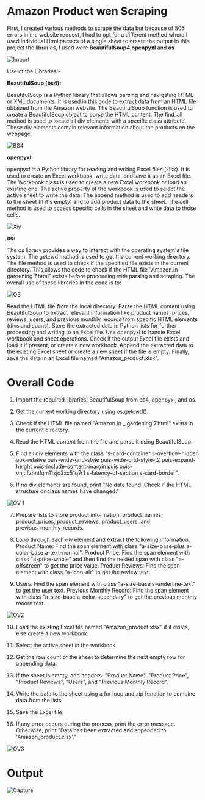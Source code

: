 # Amazon Product wen Scraping

First, I created various methods to scrape the data but because of 505 errors in the website request, I had to opt for a different method where I used individual Html parsers of a single sheet to create the output in this project the libraries, I used were **BeautifulSoup4**,**openpyxl** and **os**

![Import](https://github.com/SohailAhmed1299/Web_Scraping/assets/90980952/308b2ce9-a977-469e-9c3a-c403e64ff6b3)

Use of the Libraries:-

**BeautifulSoup (bs4):**

BeautifulSoup is a Python library that allows parsing and navigating HTML or XML documents.
It is used in this code to extract data from an HTML file obtained from the Amazon website.
The BeautifulSoup function is used to create a BeautifulSoup object to parse the HTML content.
The find_all method is used to locate all div elements with a specific class attribute. These div elements contain relevant information about the products on the webpage.

![BS4](https://github.com/SohailAhmed1299/Web_Scraping/assets/90980952/58eeaf35-5bb1-44f5-9e72-1ef6ebb87dbb)

**openpyxl:**

openpyxl is a Python library for reading and writing Excel files (xlsx).
It is used to create an Excel workbook, write data, and save it as an Excel file.
The Workbook class is used to create a new Excel workbook or load an existing one.
The active property of the workbook is used to select the active sheet to write the data.
The append method is used to add headers to the sheet (if it's empty) and to add product data to the sheet.
The cell method is used to access specific cells in the sheet and write data to those cells.

![Xly](https://github.com/SohailAhmed1299/Web_Scraping/assets/90980952/443c9e97-50bd-475e-bda6-5c2bda456e1a)

**os:**

The os library provides a way to interact with the operating system's file system.
The getcwd method is used to get the current working directory.
The file method is used to check if the specified file exists in the current directory.
This allows the code to check if the HTML file "Amazon.in _ gardening 7.html" exists before proceeding with parsing and scraping.
The overall use of these libraries in the code is to:

![OS](https://github.com/SohailAhmed1299/Web_Scraping/assets/90980952/e44250c5-990b-43c7-b946-824559718a3b)

Read the HTML file from the local directory.
Parse the HTML content using BeautifulSoup to extract relevant information like product names, prices, reviews, users, and previous monthly records from specific HTML elements (divs and spans).
Store the extracted data in Python lists for further processing and writing to an Excel file.
Use openpyxl to handle Excel workbook and sheet operations.
Check if the output Excel file exists and load it if present, or create a new workbook.
Append the extracted data to the existing Excel sheet or create a new sheet if the file is empty.
Finally, save the data in an Excel file named "Amazon_product.xlsx".

# Overall Code

1. Import the required libraries: BeautifulSoup from bs4, openpyxl, and os.

2. Get the current working directory using os.getcwd().

3. Check if the HTML file named "Amazon.in _ gardening 7.html" exists in the current directory.

4. Read the HTML content from the file and parse it using BeautifulSoup.

5. Find all div elements with the class "s-card-container s-overflow-hidden aok-relative puis-wide-grid-style puis-wide-grid-style-t2 puis-expand-height puis-include-content-margin puis puis-vnjufzhntlqm11zjo2xc51q7r1 s-latency-cf-section s-card-border".

6. If no div elements are found, print "No data found. Check if the HTML structure or class names have changed."

![OV 1](https://github.com/SohailAhmed1299/Web_Scraping/assets/90980952/b0bc993b-fc6e-44dc-87cb-86ab3ab52e01)


7. Prepare lists to store product information: product_names, product_prices, product_reviews, product_users, and previous_monthly_records.

8. Loop through each div element and extract the following information:
   Product Name: Find the span element with class "a-size-base-plus a-color-base a-text-normal".
   Product Price: Find the span element with class "a-price-whole" and then find the nested span with class "a-offscreen" to get the price value.
   Product Reviews: Find the span element with class "a-icon-alt" to get the review text.

9. Users: Find the span element with class "a-size-base s-underline-text" to get the user text.
   Previous Monthly Record: Find the span element with class "a-size-base a-color-secondary" to get the previous monthly record text.

![OV2](https://github.com/SohailAhmed1299/Web_Scraping/assets/90980952/3422e8ef-af06-4b43-b7f0-3b2ccdece60d)

10. Load the existing Excel file named "Amazon_product.xlsx" if it exists, else create a new workbook.

11. Select the active sheet in the workbook.

12. Get the row count of the sheet to determine the next empty row for appending data.

13. If the sheet is empty, add headers: "Product Name", "Product Price", "Product Reviews", "Users", and "Previous Monthly Record".

14. Write the data to the sheet using a for loop and zip function to combine data from the lists.

15. Save the Excel file.

16. If any error occurs during the process, print the error message. Otherwise, print "Data has been extracted and appended to 'Amazon_product.xlsx'."

![OV3](https://github.com/SohailAhmed1299/Web_Scraping/assets/90980952/edfbd475-dd7d-4938-b316-dd9ebdbcce0f)


# Output

![Capture](https://github.com/SohailAhmed1299/Web_Scraping/assets/90980952/3802a9da-aa96-458e-80e8-58074f29ec0b)



